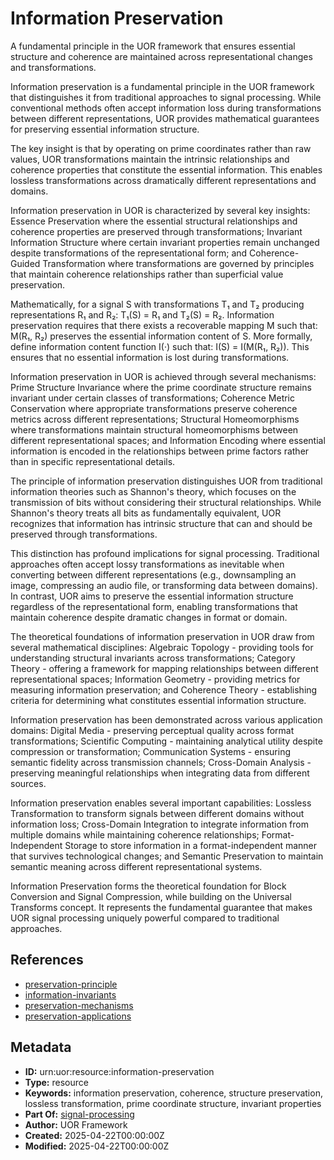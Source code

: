 # Information Preservation

A fundamental principle in the UOR framework that ensures essential structure and coherence are maintained across representational changes and transformations.

Information preservation is a fundamental principle in the UOR framework that distinguishes it from traditional approaches to signal processing. While conventional methods often accept information loss during transformations between different representations, UOR provides mathematical guarantees for preserving essential information structure.

The key insight is that by operating on prime coordinates rather than raw values, UOR transformations maintain the intrinsic relationships and coherence properties that constitute the essential information. This enables lossless transformations across dramatically different representations and domains.

Information preservation in UOR is characterized by several key insights: Essence Preservation where the essential structural relationships and coherence properties are preserved through transformations; Invariant Information Structure where certain invariant properties remain unchanged despite transformations of the representational form; and Coherence-Guided Transformation where transformations are governed by principles that maintain coherence relationships rather than superficial value preservation.

Mathematically, for a signal S with transformations T₁ and T₂ producing representations R₁ and R₂: T₁(S) = R₁ and T₂(S) = R₂. Information preservation requires that there exists a recoverable mapping M such that: M(R₁, R₂) preserves the essential information content of S. More formally, define information content function I(·) such that: I(S) = I(M(R₁, R₂)). This ensures that no essential information is lost during transformations.

Information preservation in UOR is achieved through several mechanisms: Prime Structure Invariance where the prime coordinate structure remains invariant under certain classes of transformations; Coherence Metric Conservation where appropriate transformations preserve coherence metrics across different representations; Structural Homeomorphisms where transformations maintain structural homeomorphisms between different representational spaces; and Information Encoding where essential information is encoded in the relationships between prime factors rather than in specific representational details.

The principle of information preservation distinguishes UOR from traditional information theories such as Shannon's theory, which focuses on the transmission of bits without considering their structural relationships. While Shannon's theory treats all bits as fundamentally equivalent, UOR recognizes that information has intrinsic structure that can and should be preserved through transformations.

This distinction has profound implications for signal processing. Traditional approaches often accept lossy transformations as inevitable when converting between different representations (e.g., downsampling an image, compressing an audio file, or transforming data between domains). In contrast, UOR aims to preserve the essential information structure regardless of the representational form, enabling transformations that maintain coherence despite dramatic changes in format or domain.

The theoretical foundations of information preservation in UOR draw from several mathematical disciplines: Algebraic Topology - providing tools for understanding structural invariants across transformations; Category Theory - offering a framework for mapping relationships between different representational spaces; Information Geometry - providing metrics for measuring information preservation; and Coherence Theory - establishing criteria for determining what constitutes essential information structure.

Information preservation has been demonstrated across various application domains: Digital Media - preserving perceptual quality across format transformations; Scientific Computing - maintaining analytical utility despite compression or transformation; Communication Systems - ensuring semantic fidelity across transmission channels; Cross-Domain Analysis - preserving meaningful relationships when integrating data from different sources.

Information preservation enables several important capabilities: Lossless Transformation to transform signals between different domains without information loss; Cross-Domain Integration to integrate information from multiple domains while maintaining coherence relationships; Format-Independent Storage to store information in a format-independent manner that survives technological changes; and Semantic Preservation to maintain semantic meaning across different representational systems.

Information Preservation forms the theoretical foundation for Block Conversion and Signal Compression, while building on the Universal Transforms concept. It represents the fundamental guarantee that makes UOR signal processing uniquely powerful compared to traditional approaches.

## References

- [preservation-principle](./preservation-principle.md)
- [information-invariants](./information-invariants.md)
- [preservation-mechanisms](./preservation-mechanisms.md)
- [preservation-applications](./preservation-applications.md)

## Metadata

- **ID:** urn:uor:resource:information-preservation
- **Type:** resource
- **Keywords:** information preservation, coherence, structure preservation, lossless transformation, prime coordinate structure, invariant properties
- **Part Of:** [signal-processing](../Topics/signal-processing.md)
- **Author:** UOR Framework
- **Created:** 2025-04-22T00:00:00Z
- **Modified:** 2025-04-22T00:00:00Z
